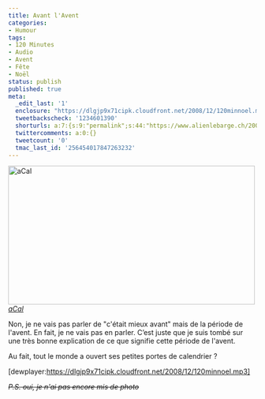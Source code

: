 ```yaml
---
title: Avant l'Avent
categories:
- Humour
tags:
- 120 Minutes
- Audio
- Avent
- Fête
- Noël
status: publish
published: true
meta:
  _edit_last: '1'
  enclosure: "https://dlgjp9x71cipk.cloudfront.net/2008/12/120minnoel.mp3\r\n3890551\r\naudio/mpeg\r\n"
  tweetbackscheck: '1234601390'
  shorturls: a:7:{s:9:"permalink";s:44:"https://www.alienlebarge.ch/2008/12/04/avant/";s:7:"tinyurl";s:25:"https://tinyurl.com/dzymwe";s:4:"isgd";s:17:"https://is.gd/ikhc";s:5:"bitly";s:20:"https://bit.ly/30Pdsl";s:5:"snipr";s:22:"https://snipr.com/b9xt9";s:5:"snurl";s:22:"https://snurl.com/b9xt9";s:7:"snipurl";s:24:"https://snipurl.com/b9xt9";}
  twittercomments: a:0:{}
  tweetcount: '0'
  tmac_last_id: '256454017847263232'
---
```

<img src="https://farm4.static.flickr.com/3235/3086973394_21148fe562.jpg" alt="aCal" width="500" height="281" />
<a title="aCal de alienlebarge, sur Flickr" href="https://www.flickr.com/photos/alienlebarge/3086973394/"><em>aCal</em></a>

<a title="aCal de alienlebarge, sur Flickr" href="https://www.flickr.com/photos/alienlebarge/3086973394/"></a>Non, je ne vais pas parler de "c'était mieux avant" mais de la période de l'avent. En fait, je ne vais pas en parler. C’est juste que je suis tombé sur une très bonne explication de ce que signifie cette période de l'avent.

Au fait, tout le monde a ouvert ses petites portes de calendrier ?

[dewplayer:https://dlgjp9x71cipk.cloudfront.net/2008/12/120minnoel.mp3]

<em><span style="text-decoration: line-through;">P.S. oui, je n'ai pas encore mis de photo</span></em>
